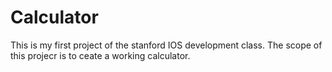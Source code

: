 # Calculator
This is my first  project of the stanford IOS development class.
The scope of this projecr is to ceate a working calculator.
